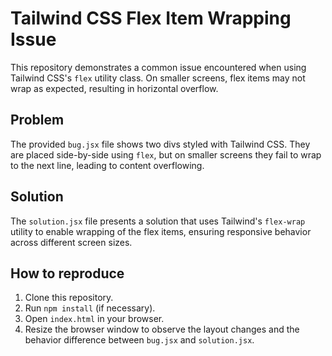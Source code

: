 # Tailwind CSS Flex Item Wrapping Issue

This repository demonstrates a common issue encountered when using Tailwind CSS's `flex` utility class.  On smaller screens, flex items may not wrap as expected, resulting in horizontal overflow.

## Problem
The provided `bug.jsx` file shows two divs styled with Tailwind CSS.  They are placed side-by-side using `flex`, but on smaller screens they fail to wrap to the next line, leading to content overflowing.

## Solution
The `solution.jsx` file presents a solution that uses Tailwind's `flex-wrap` utility to enable wrapping of the flex items, ensuring responsive behavior across different screen sizes.

## How to reproduce
1. Clone this repository.
2. Run `npm install` (if necessary).
3. Open `index.html` in your browser.
4. Resize the browser window to observe the layout changes and the behavior difference between `bug.jsx` and `solution.jsx`.